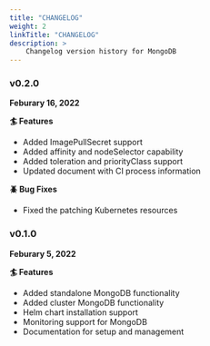 ```yaml
---
title: "CHANGELOG"
weight: 2
linkTitle: "CHANGELOG"
description: >
    Changelog version history for MongoDB
---
```


### v0.2.0

**Feburary 16, 2022**

**🏄 Features**

- Added ImagePullSecret support
- Added affinity and nodeSelector capability
- Added toleration and priorityClass support
- Updated document with CI process information

**🪲 Bug Fixes**

- Fixed the patching Kubernetes resources

### v0.1.0

**Feburary 5, 2022**

**🏄 Features**

- Added standalone MongoDB functionality
- Added cluster MongoDB functionality
- Helm chart installation support
- Monitoring support for MongoDB
- Documentation for setup and management
